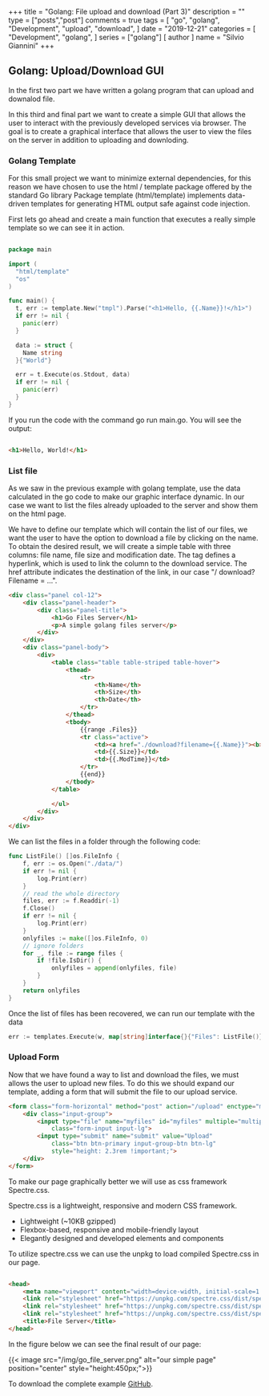 +++
title = "Golang: File upload and download (Part 3)" 
description = ""
type = ["posts","post"]
comments = true
tags = [
    "go",
    "golang",
    "Development",
    "upload",
    "download",
]
date = "2019-12-21"
categories = [
    "Development",
    "golang",
]
series = ["golang"]
[ author ]
  name = "Silvio Giannini"
+++

## Golang: Upload/Download GUI
In the first two part we have written a golang program that can upload and downalod file. 

In this third and final part we want to create a simple GUI that allows the user to interact with the previously developed services via browser.
The goal is to create a graphical interface that allows the user to view the files on the server in addition to uploading and downloding.

### Golang Template

For this small project we want to minimize external dependencies, for this reason we have chosen to use the html / template package offered by the standard Go library
Package template (html/template) implements data-driven templates for generating HTML output safe against code injection.

First lets go ahead and create a main function that executes a really simple template so we can see it in action.

```go

package main

import (
  "html/template"
  "os"
)

func main() {
  t, err := template.New("tmpl").Parse("<h1>Hello, {{.Name}}!</h1>")
  if err != nil {
    panic(err)
  }

  data := struct {
    Name string
  }{"World"}

  err = t.Execute(os.Stdout, data)
  if err != nil {
    panic(err)
  }
}
```

If you run the code with the command go run main.go. You will see the output:

```html

<h1>Hello, World!</h1>
```

### List file

As we saw in the previous example with golang template, use the data calculated in the go code to make our graphic interface dynamic. In our case we want to list the files already uploaded to the server and show them on the html page.

We have to define our template which will contain the list of our files, we want the user to have the option to download a file by clicking on the name.
To obtain the desired result, we will create a simple table with three columns: file name, file size and modification date.
The <a> tag defines a hyperlink, which is used to link the column to the download service. The href attribute indicates the destination of the link, in our case "/ download? Filename = ...".

```html
<div class="panel col-12">
    <div class="panel-header">
        <div class="panel-title">
            <h1>Go Files Server</h1>
            <p>A simple golang files server</p>
        </div>
    </div>
    <div class="panel-body">
        <div>
            <table class="table table-striped table-hover">
                <thead>
                    <tr>
                        <th>Name</th>
                        <th>Size</th>
                        <th>Date</th>
                    </tr>
                </thead>
                <tbody>
                    {{range .Files}}
                    <tr class="active">
                        <td><a href="./download?filename={{.Name}}"><b>{{.Name }}</b> </a></td>
                        <td>{{.Size}}</td>
                        <td>{{.ModTime}}</td>
                    </tr>
                    {{end}}
                </tbody>
            </table>

            </ul>
        </div>
    </div>
</div>

```

We can list the files in a folder through the following code:

```go
func ListFile() []os.FileInfo {
	f, err := os.Open("./data/")
	if err != nil {
		log.Print(err)
    }
    // read the whole directory
	files, err := f.Readdir(-1)
	f.Close()
	if err != nil {
		log.Print(err)
	}
	onlyfiles := make([]os.FileInfo, 0)
    // ignore folders
	for _, file := range files {
		if !file.IsDir() {
			onlyfiles = append(onlyfiles, file)
		}
	}
	return onlyfiles
}
```

Once the list of files has been recovered, we can run our template with the data

```go
err := templates.Execute(w, map[string]interface{}{"Files": ListFile()})
```


### Upload Form

Now that we have found a way to list and download the files, we must allows the user to upload new files.
To do this we should expand our template, adding a form that will submit the file to our upload service.

```html
<form class="form-horizontal" method="post" action="/upload" enctype="multipart/form-data">
    <div class="input-group">
        <input type="file" name="myfiles" id="myfiles" multiple="multiple"
            class="form-input input-lg">
        <input type="submit" name="submit" value="Upload"
            class="btn btn-primary input-group-btn btn-lg"
            style="height: 2.3rem !important;">
    </div>
</form>
```

To make our page graphically better we will use as css framework Spectre.css.

Spectre.css is a lightweight, responsive and modern CSS framework.

* Lightweight (~10KB gzipped) 
* Flexbox-based, responsive and mobile-friendly layout
* Elegantly designed and developed elements and components

To utilize spectre.css we can use the unpkg to load compiled Spectre.css in our page.

```html

<head>
	<meta name="viewport" content="width=device-width, initial-scale=1.0">
	<link rel="stylesheet" href="https://unpkg.com/spectre.css/dist/spectre.min.css">
	<link rel="stylesheet" href="https://unpkg.com/spectre.css/dist/spectre-exp.min.css">
	<link rel="stylesheet" href="https://unpkg.com/spectre.css/dist/spectre-icons.min.css">
	<title>File Server</title>
</head>
```

In the figure below we can see the final result of our page:

{{< image src="/img/go_file_server.png" alt="our simple page" position="center" style="height:450px;">}}


To download the complete example [GitHub](https://github.com/sil-vio/golang-file-server).


